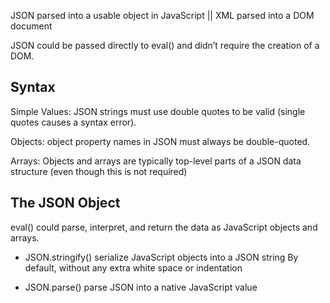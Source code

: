 JSON parsed into a usable object in JavaScript  || XML parsed into a DOM document

JSON could be passed directly to eval() and didn’t require the creation of a DOM.

## Syntax
Simple Values: JSON strings must use double quotes to be valid (single quotes causes a syntax error).

Objects: object property names in JSON must always be double-quoted.

Arrays: Objects and arrays are typically top-level parts of a JSON data structure (even though this is not required)


## The JSON Object
 eval() could parse, interpret, and return the data as JavaScript objects and arrays. 

+ JSON.stringify()  serialize JavaScript objects into a JSON string
By default, without any extra white space or indentation

+ JSON.parse() parse JSON into a native JavaScript value 